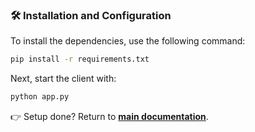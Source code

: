 ### 🛠️ Installation and Configuration

To install the dependencies, use the following command:

```bash
pip install -r requirements.txt
```

Next, start the client with:

```bash
python app.py
```

👉 Setup done? Return to [**main documentation**](./../README.md).

